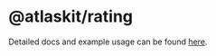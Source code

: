 # @atlaskit/rating

Detailed docs and example usage can be found [here](https://atlaskit.atlassian.com/packages/core/rating).
